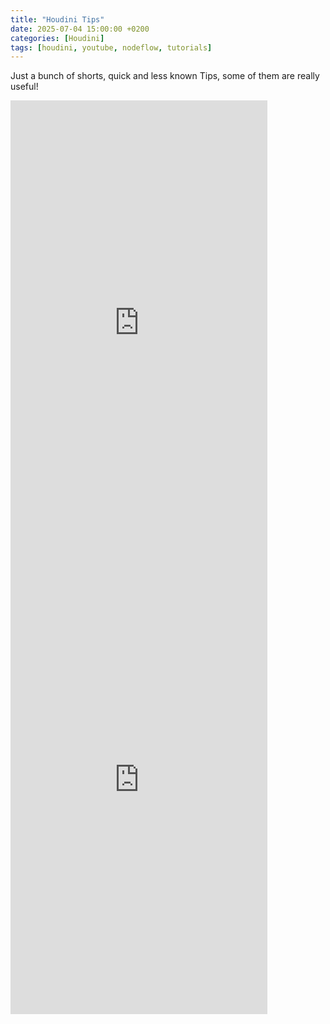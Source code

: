 ```yaml
---
title: "Houdini Tips"
date: 2025-07-04 15:00:00 +0200
categories: [Houdini]
tags: [houdini, youtube, nodeflow, tutorials]
---
```


Just a bunch of shorts, quick and less known Tips, some of them are really useful!

<iframe width="411" height="731" src="https://www.youtube.com/embed/14FJo2kEdRU" title="Why is no one talking about this Houdini trick?! 👀 #houdini #houdinitutorial #houdinifx" frameborder="0" allow="accelerometer; autoplay; clipboard-write; encrypted-media; gyroscope; picture-in-picture; web-share" referrerpolicy="strict-origin-when-cross-origin" allowfullscreen></iframe>

<iframe width="411" height="731" src="https://www.youtube.com/embed/zQ2aDg5ldAM" title="Houdini tip I wish someone told me sooner...👀 #houdini #houdinitutorial #houdinifx" frameborder="0" allow="accelerometer; autoplay; clipboard-write; encrypted-media; gyroscope; picture-in-picture; web-share" referrerpolicy="strict-origin-when-cross-origin" allowfullscreen></iframe>

